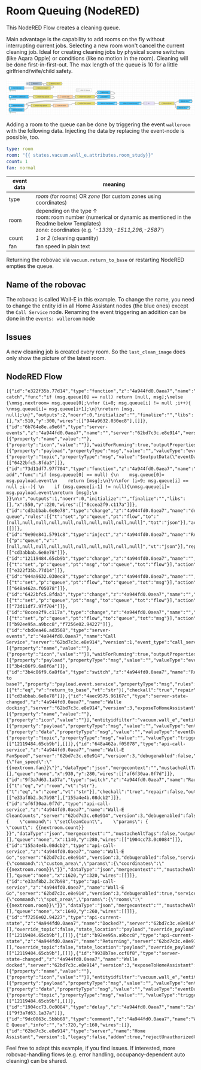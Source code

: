 # Room Queuing (NodeRED)

This NodeRED Flow creates a cleaning queue.

Main advantage is the capability to add rooms on the fly without interrupting current jobs. Selecting a new room won't cancel the current cleaning job. Ideal for creating cleaning jobs by physical scene switches (like Aqara Opple) or conditions (like no motion in the room). Cleaning will be done first-in-first-out. The max length of the queue is 10 for a little girlfriend/wife/child safety.

![Preview](../images/room-queue-nodered_flow.png)

Adding a room to the queue can be done by triggering the event `walleroom` with the following data. Injecting the data by replacing the event-node is possible, too.

```yaml
type: room
room: "{{ states.vacuum.wall_e.attributes.room_study}}"
count: 1
fan: normal
```

| event data | meaning                                                                                                                                                                 |
| ---------- | ----------------------------------------------------------------------------------------------------------------------------------------------------------------------- |
| type       | _room_ (for rooms) OR _zone_ (for custom zones using coordinates)                                                                                                       |
| room       | depending on the type ↑ <br> room: room number (numerical or dynamic as mentioned in the Readme below Templates)<br> zone: coordinates (e.g. _'-1339,-1511,296,-2587'_) |
| count      | _1_ or _2_ (cleaning quantity)                                                                                                                                          |
| fan        | fan speed in plain text                                                                                                                                                 |

Returning the robovac via `vacuum.return_to_base` or restarting NodeRED empties the queue.

## Name of the robovac

The robovac is called Wall-E in this example. To change the name, you need to change the entity id in all Home Assistant nodes (the blue ones) except the `Call Service` node. Renaming the event triggering an addition can be done in the `events: walleroom` node

## Issues

A new cleaning job is created every room. So the `last_clean_image` does only show the picture of the latest room.

## NodeRED Flow

```
[{"id":"e322f35b.77d14","type":"function","z":"4a944fd0.0aea7","name":"Queue catch","func":"if (msg.queue[0] == null) return [null, msg];\nelse {\nmsg.nextroom= msg.queue[0];\nfor (i=0; msg.queue[i] != null ;i++){  \nmsg.queue[i]= msg.queue[i+1];\n}\nreturn [msg, null];\n}","outputs":2,"noerr":0,"initialize":"","finalize":"","libs":[],"x":510,"y":300,"wires":[["944a9632.030ec8"],[]]},{"id":"6b764e8e.a9e6f","type":"server-events","z":"4a944fd0.0aea7","name":"","server":"62bd7c3c.e8e914","version":1,"event_type":"walleroom","exposeToHomeAssistant":false,"haConfig":[{"property":"name","value":""},{"property":"icon","value":""}],"waitForRunning":true,"outputProperties":[{"property":"payload","propertyType":"msg","value":"","valueType":"eventData"},{"property":"topic","propertyType":"msg","value":"$outputData(\"eventData\").event_type","valueType":"jsonata"}],"x":130,"y":220,"wires":[["6422bfc5.8fda3"]]},{"id":"73d11df7.97f704","type":"function","z":"4a944fd0.0aea7","name":"Queue add","func":"if (msg.queue[0] == null) {\n    msg.queue[0]= msg.payload.event\n    return [msg];\n}\n\nfor (i=9; msg.queue[i] == null ;i--){ \n    if (msg.queue[i-1] != null){\nmsg.queue[i]= msg.payload.event\nreturn [msg];\n    }}\n\n","outputs":1,"noerr":0,"initialize":"","finalize":"","libs":[],"x":550,"y":220,"wires":[["8ccea2f9.c117a"]]},{"id":"cd3abbab.6e8e78","type":"change","z":"4a944fd0.0aea7","name":"delete queue","rules":[{"t":"set","p":"queue","pt":"flow","to":"[null,null,null,null,null,null,null,null,null,null]","tot":"json"}],"action":"","property":"","from":"","to":"","reg":false,"x":450,"y":100,"wires":[[]]},{"id":"9e90e841.5791c8","type":"inject","z":"4a944fd0.0aea7","name":"Restart","props":[{"p":"queue","v":"[null,null,null,null,null,null,null,null,null,null]","vt":"json"}],"repeat":"","crontab":"","once":true,"onceDelay":"5","topic":"","x":280,"y":100,"wires":[["cd3abbab.6e8e78"]]},{"id":"12119484.65cb9b","type":"change","z":"4a944fd0.0aea7","name":"","rules":[{"t":"set","p":"queue","pt":"msg","to":"queue","tot":"flow"}],"action":"","property":"","from":"","to":"","reg":false,"x":330,"y":300,"wires":[["e322f35b.77d14"]]},{"id":"944a9632.030ec8","type":"change","z":"4a944fd0.0aea7","name":"","rules":[{"t":"set","p":"queue","pt":"flow","to":"queue","tot":"msg"}],"action":"","property":"","from":"","to":"","reg":false,"x":730,"y":280,"wires":[["648a462a.f05078"]]},{"id":"6422bfc5.8fda3","type":"change","z":"4a944fd0.0aea7","name":"","rules":[{"t":"set","p":"queue","pt":"msg","to":"queue","tot":"flow"}],"action":"","property":"","from":"","to":"","reg":false,"x":350,"y":220,"wires":[["73d11df7.97f704"]]},{"id":"8ccea2f9.c117a","type":"change","z":"4a944fd0.0aea7","name":"","rules":[{"t":"set","p":"queue","pt":"flow","to":"queue","tot":"msg"}],"action":"","property":"","from":"","to":"","reg":false,"x":730,"y":220,"wires":[["b92ee95a.a9bcc8","f7256e02.94227"]]},{"id":"cbd0ea46.ad3568","type":"server-events","z":"4a944fd0.0aea7","name":"Call Service","server":"62bd7c3c.e8e914","version":1,"event_type":"call_service","exposeToHomeAssistant":false,"haConfig":[{"property":"name","value":""},{"property":"icon","value":""}],"waitForRunning":true,"outputProperties":[{"property":"payload","propertyType":"msg","value":"","valueType":"eventData"}],"x":110,"y":140,"wires":[["3b4c86f9.6a8f6a"]]},{"id":"3b4c86f9.6a8f6a","type":"switch","z":"4a944fd0.0aea7","name":"Return to base?","property":"payload.event.service","propertyType":"msg","rules":[{"t":"eq","v":"return_to_base","vt":"str"}],"checkall":"true","repair":false,"outputs":1,"x":340,"y":140,"wires":[["cd3abbab.6e8e78"]]},{"id":"4aec9575.96167c","type":"server-state-changed","z":"4a944fd0.0aea7","name":"Walle docking","server":"62bd7c3c.e8e914","version":3,"exposeToHomeAssistant":false,"haConfig":[{"property":"name","value":""},{"property":"icon","value":""}],"entityidfilter":"vacuum.wall_e","entityidfiltertype":"exact","outputinitially":false,"state_type":"str","haltifstate":"returning","halt_if_type":"str","halt_if_compare":"is","outputs":2,"output_only_on_state_change":true,"for":"2","forType":"num","forUnits":"seconds","ignorePrevStateNull":false,"ignorePrevStateUnknown":false,"ignorePrevStateUnavailable":false,"ignoreCurrentStateUnknown":false,"ignoreCurrentStateUnavailable":false,"outputProperties":[{"property":"payload","propertyType":"msg","value":"","valueType":"entityState"},{"property":"data","propertyType":"msg","value":"","valueType":"eventData"},{"property":"topic","propertyType":"msg","value":"","valueType":"triggerId"}],"x":110,"y":300,"wires":[["12119484.65cb9b"],[]]},{"id":"648a462a.f05078","type":"api-call-service","z":"4a944fd0.0aea7","name":"Wall-E FanSpeed","server":"62bd7c3c.e8e914","version":3,"debugenabled":false,"service_domain":"vacuum","service":"set_fan_speed","entityId":"vacuum.wall_e","data":"{\"fan_speed\":\"{{nextroom.fan}}\"}","dataType":"json","mergecontext":"","mustacheAltTags":false,"outputProperties":[],"queue":"none","x":930,"y":280,"wires":[["af6f30aa.0f7d"]]},{"id":"9f3a7d63.1a37a","type":"switch","z":"4a944fd0.0aea7","name":"Raum/Zone?","property":"msg.nextroom.type","propertyType":"msg","rules":[{"t":"eq","v":"room","vt":"str"},{"t":"eq","v":"zone","vt":"str"}],"checkall":"true","repair":false,"outputs":2,"x":1470,"y":280,"wires":[["e33af8b2.3c7b98"],["155a4e4b.08dcb2"]]},{"id":"af6f30aa.0f7d","type":"api-call-service","z":"4a944fd0.0aea7","name":"Wall-E CleanCounts","server":"62bd7c3c.e8e914","version":3,"debugenabled":false,"service_domain":"vacuum","service":"send_command","entityId":"vacuum.wall_e","data":"{    \"command\": \"setCleanCount\",    \"params\": {        \"count\": {{nextroom.count}}    }}","dataType":"json","mergecontext":"","mustacheAltTags":false,"outputProperties":[],"queue":"none","x":1140,"y":280,"wires":[["1904cc73.0c0084"]]},{"id":"155a4e4b.08dcb2","type":"api-call-service","z":"4a944fd0.0aea7","name":"Wall-E Go","server":"62bd7c3c.e8e914","version":3,"debugenabled":false,"service_domain":"vacuum","service":"send_command","entityId":"vacuum.wall_e","data":"{\"command\":\"custom_area\",\"params\":{\"coordinates\":\"{{nextroom.room}}\"}}","dataType":"json","mergecontext":"","mustacheAltTags":false,"outputProperties":[],"queue":"none","x":1620,"y":320,"wires":[[]]},{"id":"e33af8b2.3c7b98","type":"api-call-service","z":"4a944fd0.0aea7","name":"Wall-E Go","server":"62bd7c3c.e8e914","version":3,"debugenabled":true,"service_domain":"vacuum","service":"send_command","entityId":"vacuum.wall_e","data":"{\"command\":\"spot_area\",\"params\":{\"rooms\":\"{{nextroom.room}}\"}}","dataType":"json","mergecontext":"","mustacheAltTags":false,"outputProperties":[],"queue":"none","x":1640,"y":260,"wires":[[]]},{"id":"f7256e02.94227","type":"api-current-state","z":"4a944fd0.0aea7","name":"Docked?","server":"62bd7c3c.e8e914","version":2,"outputs":2,"halt_if":"docked","halt_if_type":"str","halt_if_compare":"is","entity_id":"vacuum.wall_e","state_type":"str","blockInputOverrides":false,"outputProperties":[],"override_topic":false,"state_location":"payload","override_payload":"msg","entity_location":"data","override_data":"msg","x":900,"y":220,"wires":[["12119484.65cb9b"],[]]},{"id":"b92ee95a.a9bcc8","type":"api-current-state","z":"4a944fd0.0aea7","name":"Returning","server":"62bd7c3c.e8e914","version":2,"outputs":2,"halt_if":"returning","halt_if_type":"str","halt_if_compare":"is","entity_id":"vacuum.wall_e","state_type":"str","blockInputOverrides":false,"outputProperties":[],"override_topic":false,"state_location":"payload","override_payload":"msg","entity_location":"data","override_data":"msg","x":900,"y":180,"wires":[["12119484.65cb9b"],[]]},{"id":"9938b7ae.ccf6f8","type":"server-state-changed","z":"4a944fd0.0aea7","name":"Walle docked","server":"62bd7c3c.e8e914","version":3,"exposeToHomeAssistant":false,"haConfig":[{"property":"name","value":""},{"property":"icon","value":""}],"entityidfilter":"vacuum.wall_e","entityidfiltertype":"exact","outputinitially":false,"state_type":"str","haltifstate":"docked","halt_if_type":"str","halt_if_compare":"is","outputs":2,"output_only_on_state_change":true,"for":"2","forType":"num","forUnits":"seconds","ignorePrevStateNull":false,"ignorePrevStateUnknown":false,"ignorePrevStateUnavailable":false,"ignoreCurrentStateUnknown":false,"ignoreCurrentStateUnavailable":false,"outputProperties":[{"property":"payload","propertyType":"msg","value":"","valueType":"entityState"},{"property":"data","propertyType":"msg","value":"","valueType":"eventData"},{"property":"topic","propertyType":"msg","value":"","valueType":"triggerId"}],"x":110,"y":340,"wires":[["12119484.65cb9b"],[]]},{"id":"1904cc73.0c0084","type":"delay","z":"4a944fd0.0aea7","name":"2s","pauseType":"delay","timeout":"2","timeoutUnits":"seconds","rate":"1","nbRateUnits":"1","rateUnits":"second","randomFirst":"1","randomLast":"5","randomUnits":"seconds","drop":false,"x":1310,"y":280,"wires":[["9f3a7d63.1a37a"]]},{"id":"9dc0863c.5bbb68","type":"comment","z":"4a944fd0.0aea7","name":"Wall-E Queue","info":"","x":720,"y":160,"wires":[]},{"id":"62bd7c3c.e8e914","type":"server","name":"Home Assistant","version":1,"legacy":false,"addon":true,"rejectUnauthorizedCerts":true,"ha_boolean":"y|yes|true|on|home|open","connectionDelay":false,"cacheJson":true}]
```

Feel free to adapt this example, if you find issues. If interested, more robovac-handling flows (e.g. error handling, occupancy-dependent auto cleaning) can be shared.

